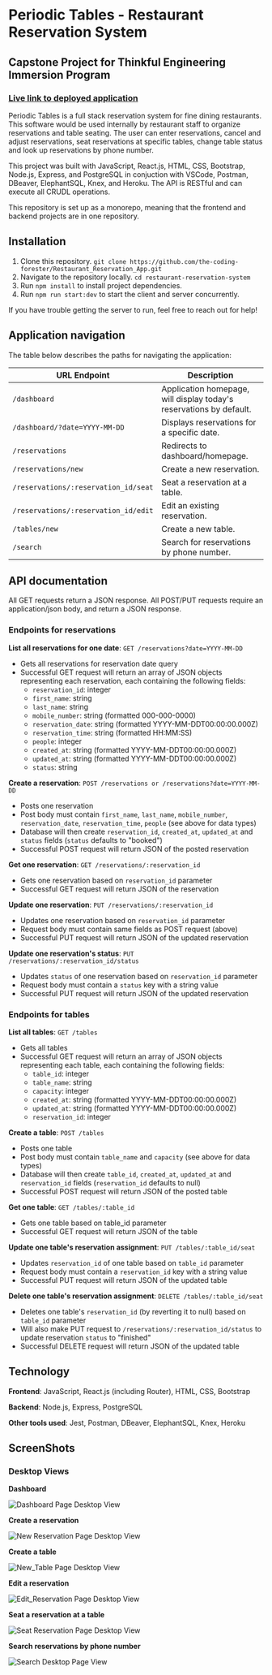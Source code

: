 # Periodic Tables - Restaurant Reservation System
## Capstone Project for Thinkful Engineering Immersion Program

### [Live link to deployed application](https://reservations-frontend.herokuapp.com/dashboard)

Periodic Tables is a full stack reservation system for fine dining restaurants. This software would be used internally by restaurant staff to organize reservations and table seating. The user can enter reservations, cancel and adjust reservations, seat reservations at specific tables, change table status and look up reservations by phone number.

This project was built with JavaScript, React.js, HTML, CSS, Bootstrap, Node.js, Express, and PostgreSQL in conjuction with VSCode, Postman, DBeaver, ElephantSQL, Knex, and Heroku. The API is RESTful and can execute all CRUDL operations.

This repository is set up as a monorepo, meaning that the frontend and backend projects are in one repository.

## Installation

1. Clone this repository.
   ```git clone https://github.com/the-coding-forester/Restaurant_Reservation_App.git```
2. Navigate to the repository locally.
   ```cd restaurant-reservation-system```
4. Run `npm install` to install project dependencies.
5. Run `npm run start:dev` to start the client and server concurrently.

If you have trouble getting the server to run, feel free to reach out for help!

## Application navigation

The table below describes the paths for navigating the application:

| URL Endpoint | Description                                                      |
| ---------------- | ---------------------------------------------------------------- |
| `/dashboard`     | Application homepage, will display today's reservations by default.  |
| `/dashboard/?date=YYYY-MM-DD`    | Displays reservations for a specific date. |
| `/reservations`    | Redirects to dashboard/homepage. |
| `/reservations/new`    | Create a new reservation. |
| `/reservations/:reservation_id/seat`    | Seat a reservation at a table. |
| `/reservations/:reservation_id/edit`    | Edit an existing reservation. |
| `/tables/new`    | Create a new table. |
| `/search `    | Search for reservations by phone number. |

## API documentation

All GET requests return a JSON response. All POST/PUT requests require an application/json body, and return a JSON response.

### Endpoints for reservations

**List all reservations for one date**: `GET /reservations?date=YYYY-MM-DD`
- Gets all reservations for reservation date query
- Successful GET request will return an array of JSON objects representing each reservation, each containing the following fields:
   - `reservation_id`: integer
   - `first_name`: string
   - `last_name`: string
   - `mobile_number`: string (formatted 000-000-0000)
   - `reservation_date`: string (formatted YYYY-MM-DDT00:00:00.000Z)
   - `reservation_time`: string (formatted HH:MM:SS)
   - `people`: integer
   - `created_at`: string (formatted YYYY-MM-DDT00:00:00.000Z)
   - `updated_at`: string (formatted YYYY-MM-DDT00:00:00.000Z)
   - `status`: string

**Create a reservation**: `POST /reservations or /reservations?date=YYYY-MM-DD`
- Posts one reservation
- Post body must contain `first_name`, `last_name`, `mobile_number`, `reservation_date`, `reservation_time`, `people` (see above for data types)
- Database will then create `reservation_id`, `created_at`, `updated_at` and `status` fields (`status` defaults to "booked")
- Successful POST request will return JSON of the posted reservation

**Get one reservation**: `GET /reservations/:reservation_id`
- Gets one reservation based on `reservation_id` parameter
- Successful GET request will return JSON of the reservation

**Update one reservation**: `PUT /reservations/:reservation_id`
- Updates one reservation based on `reservation_id` parameter
- Request body must contain same fields as POST request (above)
- Successful PUT request will return JSON of the updated reservation

**Update one reservation's status**: `PUT /reservations/:reservation_id/status`
- Updates `status` of one reservation based on `reservation_id` parameter
- Request body must contain a `status` key with a string value
- Successful PUT request will return JSON of the updated reservation

### Endpoints for tables

**List all tables**: `GET /tables`
- Gets all tables
- Successful GET request will return an array of JSON objects representing each table, each containing the following fields:
   - `table_id`: integer
   - `table_name`: string
   - `capacity`: integer
   - `created_at`: string (formatted YYYY-MM-DDT00:00:00.000Z)
   - `updated_at`: string (formatted YYYY-MM-DDT00:00:00.000Z)
   - `reservation_id`: integer

**Create a table**: `POST /tables`
- Posts one table
- Post body must contain `table_name` and `capacity` (see above for data types)
- Database will then create `table_id`, `created_at`, `updated_at` and `reservation_id` fields (`reservation_id` defaults to null)
- Successful POST request will return JSON of the posted table

**Get one table**: `GET /tables/:table_id`
- Gets one table based on table_id parameter
- Successful GET request will return JSON of the table

**Update one table's reservation assignment**: `PUT /tables/:table_id/seat`
- Updates `reservation_id` of one table based on `table_id` parameter
- Request body must contain a `reservation_id` key with a string value
- Successful PUT request will return JSON of the updated table

**Delete one table's reservation assignment**: `DELETE /tables/:table_id/seat`
- Deletes one table's `reservation_id` (by reverting it to null) based on `table_id` parameter
- Will also make PUT request to `/reservations/:reservation_id/status` to update reservation `status` to "finished"
- Successful DELETE request will return JSON of the updated table

## Technology

**Frontend**: JavaScript, React.js (including Router), HTML, CSS, Bootstrap

**Backend**: Node.js, Express, PostgreSQL

**Other tools used**: Jest, Postman, DBeaver, ElephantSQL, Knex, Heroku

## ScreenShots
### Desktop Views

**Dashboard**

![Dashboard Page Desktop View](https://github.com/the-coding-forester/Restaurant_Reservation_App/blob/main/Finished_Screenshots/Dashboard_2_Desktop.png?raw=true)

**Create a reservation**

![New Reservation Page Desktop View](https://github.com/the-coding-forester/Restaurant_Reservation_App/blob/main/Finished_Screenshots/New_Reservation_Desktop.png?raw=true)

**Create a table**

![New_Table Page Desktop View](https://github.com/the-coding-forester/Restaurant_Reservation_App/blob/main/Finished_Screenshots/New_Table_Desktop.png?raw=true)

**Edit a reservation**

![Edit_Reservation Page Desktop View](https://github.com/the-coding-forester/Restaurant_Reservation_App/blob/main/Finished_Screenshots/Edit_Reservation_Desktop.png?raw=true)

**Seat a reservation at a table**

![Seat Reservation Page Desktop View](https://github.com/the-coding-forester/Restaurant_Reservation_App/blob/main/Finished_Screenshots/Seat_Reservation_Desktop.png?raw=true)

**Search reservations by phone number**

![Search Desktop Page View](https://github.com/the-coding-forester/Restaurant_Reservation_App/blob/main/Finished_Screenshots/Search_Desktop.png?raw=true)

